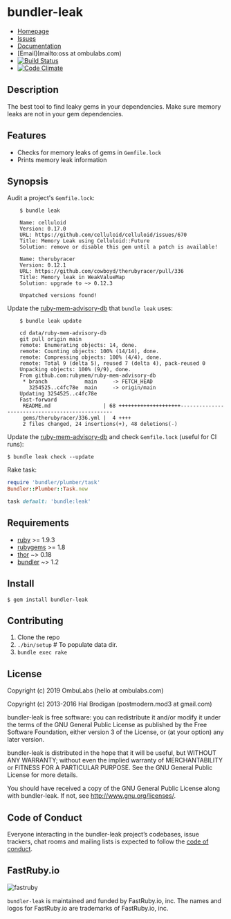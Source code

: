 # bundler-leak

* [Homepage](https://github.com/rubymem/bundler-leak#readme)
* [Issues](https://github.com/rubymem/bundler-leak/issues)
* [Documentation](http://rubydoc.info/gems/bundler-leak/frames)
* [Email](mailto:oss at ombulabs.com)
* [![Build Status](https://travis-ci.org/rubymem/bundler-leak.svg?branch=main)](https://travis-ci.org/rubymem/bundler-leak)
* [![Code Climate](https://codeclimate.com/github/rubymem/bundler-leak.svg)](https://codeclimate.com/github/rubymem/bundler-leak)

## Description

The best tool to find leaky gems in your dependencies. Make sure memory leaks
are not in your gem dependencies.

## Features

* Checks for memory leaks of gems in `Gemfile.lock`
* Prints memory leak information

## Synopsis

Audit a project's `Gemfile.lock`:

```shell
    $ bundle leak

    Name: celluloid
    Version: 0.17.0
    URL: https://github.com/celluloid/celluloid/issues/670
    Title: Memory Leak using Celluloid::Future
    Solution: remove or disable this gem until a patch is available!

    Name: therubyracer
    Version: 0.12.1
    URL: https://github.com/cowboyd/therubyracer/pull/336
    Title: Memory leak in WeakValueMap
    Solution: upgrade to ~> 0.12.3

    Unpatched versions found!
```

Update the [ruby-mem-advisory-db] that `bundle leak` uses:

```shell
    $ bundle leak update

    cd data/ruby-mem-advisory-db
    git pull origin main
    remote: Enumerating objects: 14, done.
    remote: Counting objects: 100% (14/14), done.
    remote: Compressing objects: 100% (4/4), done.
    remote: Total 9 (delta 5), reused 7 (delta 4), pack-reused 0
    Unpacking objects: 100% (9/9), done.
    From github.com:rubymem/ruby-mem-advisory-db
     * branch            main     -> FETCH_HEAD
       3254525..c4fc78e  main     -> origin/main
    Updating 3254525..c4fc78e
    Fast-forward
     README.md                 | 68 ++++++++++++++++++++------------------------------------------------
     gems/therubyracer/336.yml |  4 ++++
     2 files changed, 24 insertions(+), 48 deletions(-)
```

Update the [ruby-mem-advisory-db] and check `Gemfile.lock` (useful for CI runs):

    $ bundle leak check --update

Rake task:

```ruby
require 'bundler/plumber/task'
Bundler::Plumber::Task.new

task default: 'bundle:leak'
```

## Requirements

* [ruby] >= 1.9.3
* [rubygems] >= 1.8
* [thor] ~> 0.18
* [bundler] ~> 1.2

## Install

    $ gem install bundler-leak

## Contributing

1. Clone the repo
1. `./bin/setup` # To populate data dir.
1. `bundle exec rake`

## License

Copyright (c) 2019 OmbuLabs (hello at ombulabs.com)

Copyright (c) 2013-2016 Hal Brodigan (postmodern.mod3 at gmail.com)

bundler-leak is free software: you can redistribute it and/or modify
it under the terms of the GNU General Public License as published by
the Free Software Foundation, either version 3 of the License, or
(at your option) any later version.

bundler-leak is distributed in the hope that it will be useful,
but WITHOUT ANY WARRANTY; without even the implied warranty of
MERCHANTABILITY or FITNESS FOR A PARTICULAR PURPOSE.  See the
GNU General Public License for more details.

You should have received a copy of the GNU General Public License
along with bundler-leak.  If not, see <http://www.gnu.org/licenses/>.

[ruby]: https://ruby-lang.org
[rubygems]: https://rubygems.org
[thor]: http://whatisthor.com/
[bundler]: https://github.com/carlhuda/bundler#readme

[ruby-mem-advisory-db]: https://github.com/rubymem/ruby-mem-advisory-db

## Code of Conduct

Everyone interacting in the bundler-leak project’s codebases, issue trackers, chat rooms and mailing lists is expected to follow the [code of conduct](https://github.com/rubymem/bundler-leak/code-of-conduct.md).

## FastRuby.io
![fastruby](https://github.com/rubymem/bundler-leak/raw/main/fastruby-logo.png)

`bundler-leak` is maintained and funded by FastRuby.io, inc. The names and logos for FastRuby.io are trademarks of FastRuby.io, inc.
